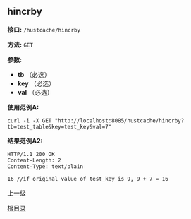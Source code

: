 ## hincrby ##

**接口:** `/hustcache/hincrby`

**方法:** `GET`

**参数:** 

*  **tb** （必选）  
*  **key** （必选）  
*  **val** （必选）  

**使用范例A:**

    curl -i -X GET "http://localhost:8085/hustcache/hincrby?tb=test_table&key=test_key&val=7"

**结果范例A2:**

	HTTP/1.1 200 OK
	Content-Length: 2
	Content-Type: text/plain

	16 //if original value of test_key is 9, 9 + 7 = 16

[上一级](../hustcache.md)

[根目录](../../../index.md)